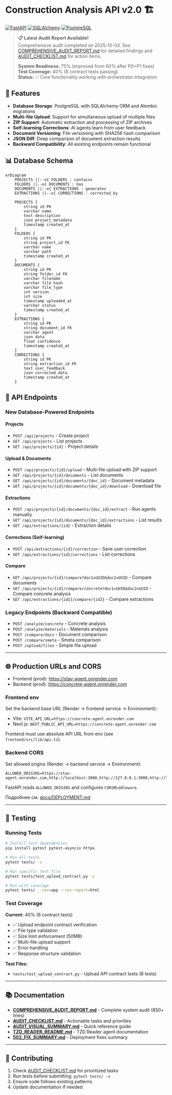 # Construction Analysis API v2.0 🏗️

[![FastAPI](https://img.shields.io/badge/FastAPI-009688.svg?style=for-the-badge&logo=FastAPI&logoColor=white)](https://fastapi.tiangolo.com/)
[![SQLAlchemy](https://img.shields.io/badge/SQLAlchemy-D71F00.svg?style=for-the-badge&logo=SQLAlchemy&logoColor=white)](https://www.sqlalchemy.org/)
[![PostgreSQL](https://img.shields.io/badge/PostgreSQL-316192.svg?style=for-the-badge&logo=postgresql&logoColor=white)](https://www.postgresql.org/)

> **📋 Latest Audit Report Available!**  
> Comprehensive audit completed on 2025-10-03. See [COMPREHENSIVE_AUDIT_REPORT.md](COMPREHENSIVE_AUDIT_REPORT.md) for detailed findings and [AUDIT_CHECKLIST.md](AUDIT_CHECKLIST.md) for action items.
>
> **System Readiness:** 75% (improved from 60% after P0+P1 fixes)  
> **Test Coverage:** 40% (8 contract tests passing)  
> **Status:** ✅ Core functionality working with orchestrator integration

## 🚀 Features

- **Database Storage**: PostgreSQL with SQLAlchemy ORM and Alembic migrations
- **Multi-file Upload**: Support for simultaneous upload of multiple files
- **ZIP Support**: Automatic extraction and processing of ZIP archives
- **Self-learning Corrections**: AI agents learn from user feedback
- **Document Versioning**: File versioning with SHA256 hash comparison
- **JSON Diff**: Deep comparison of document extraction results
- **Backward Compatibility**: All existing endpoints remain functional

## 📊 Database Schema

```mermaid
erDiagram
    PROJECTS ||--o{ FOLDERS : contains
    FOLDERS ||--o{ DOCUMENTS : has
    DOCUMENTS ||--o{ EXTRACTIONS : generates
    EXTRACTIONS ||--o{ CORRECTIONS : corrected_by

    PROJECTS {
        string id PK
        varchar name
        text description
        json project_metadata
        timestamp created_at
    }
    FOLDERS {
        string id PK
        string project_id FK
        varchar name
        varchar path
        timestamp created_at
    }
    DOCUMENTS {
        string id PK
        string folder_id FK
        varchar filename
        varchar file_hash
        varchar file_type
        int version
        int size
        timestamp uploaded_at
        varchar status
        timestamp created_at
    }
    EXTRACTIONS {
        string id PK
        string document_id FK
        varchar agent
        json data
        float confidence
        timestamp created_at
    }
    CORRECTIONS {
        string id PK
        string extraction_id FK
        text user_feedback
        json corrected_data
        timestamp created_at
    }
```

## 🔧 API Endpoints

### New Database-Powered Endpoints

#### Projects
- `POST /api/projects` - Create project
- `GET /api/projects` - List projects  
- `GET /api/projects/{id}` - Project details

#### Upload & Documents
- `POST /api/projects/{id}/upload` - Multi-file upload with ZIP support
- `GET /api/projects/{id}/documents` - List documents
- `GET /api/projects/{id}/documents/{doc_id}` - Document metadata
- `GET /api/projects/{id}/documents/{doc_id}/download` - Download file

#### Extractions
- `POST /api/projects/{id}/documents/{doc_id}/extract` - Run agents manually
- `GET /api/projects/{id}/documents/{doc_id}/extractions` - List results
- `GET /api/extractions/{id}` - Extraction details

#### Corrections (Self-learning)
- `POST /api/extractions/{id}/correction` - Save user correction
- `GET /api/extractions/{id}/corrections` - List corrections

#### Compare
- `GET /api/projects/{id}/compare?doc1=UUID&doc2=UUID` - Compare documents
- `GET /api/projects/{id}/compare/concrete?doc1=UUID&doc2=UUID` - Compare concrete analysis
- `GET /api/extractions/{id1}/compare/{id2}` - Compare extractions

### Legacy Endpoints (Backward Compatible)
- `POST /analyze/concrete` - Concrete analysis
- `POST /analyze/materials` - Materials analysis  
- `POST /compare/docs` - Document comparison
- `POST /compare/smeta` - Smeta comparison
- `POST /upload/files` - Simple file upload

---

## 🌐 Production URLs and CORS

- Frontend (prod): https://stav-agent.onrender.com  
- Backend (prod): https://concrete-agent.onrender.com

### Frontend env
Set the backend base URL (Render → frontend service → Environment):
- Vite: `VITE_API_URL=https://concrete-agent.onrender.com`
- Next.js: `NEXT_PUBLIC_API_URL=https://concrete-agent.onrender.com`

Frontend must use absolute API URL from env (see `frontend/src/lib/api.ts`).

### Backend CORS
Set allowed origins (Render → backend service → Environment):
```
ALLOWED_ORIGINS=https://stav-agent.onrender.com,http://localhost:3000,http://127.0.0.1:3000,http://localhost:5173,http://127.0.0.1:5173
```
FastAPI reads `ALLOWED_ORIGINS` and configures `CORSMiddleware`.

Подробнее см. [docs/DEPLOYMENT.md](docs/DEPLOYMENT.md).

---

## 🧪 Testing

### Running Tests

```bash
# Install test dependencies
pip install pytest pytest-asyncio httpx

# Run all tests
pytest tests/ -v

# Run specific test file
pytest tests/test_upload_contract.py -v

# Run with coverage
pytest tests/ --cov=app --cov-report=html
```

### Test Coverage

**Current:** 40% (8 contract tests)
- ✅ Upload endpoint contract verification
- ✅ File type validation
- ✅ Size limit enforcement (50MB)
- ✅ Multi-file upload support
- ✅ Error handling
- ✅ Response structure validation

**Test Files:**
- `tests/test_upload_contract.py` - Upload API contract tests (8 tests)

---

## 📚 Documentation

- **[COMPREHENSIVE_AUDIT_REPORT.md](COMPREHENSIVE_AUDIT_REPORT.md)** - Complete system audit (850+ lines)
- **[AUDIT_CHECKLIST.md](AUDIT_CHECKLIST.md)** - Actionable tasks and priorities
- **[AUDIT_VISUAL_SUMMARY.md](AUDIT_VISUAL_SUMMARY.md)** - Quick reference guide
- **[TZD_READER_README.md](TZD_READER_README.md)** - TZD Reader agent documentation
- **[502_FIX_SUMMARY.md](502_FIX_SUMMARY.md)** - Deployment fixes summary

---

## 🤝 Contributing

1. Check [AUDIT_CHECKLIST.md](AUDIT_CHECKLIST.md) for prioritized tasks
2. Run tests before submitting: `pytest tests/ -v`
3. Ensure code follows existing patterns
4. Update documentation if needed
